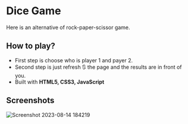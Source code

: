 # Dice Game
Here is an alternative of rock-paper-scissor game.

## How to play?
- First step is choose who is player 1 and payer 2.
- Second step is just refresh 🔃 the page and the results are in front of you.
- Built with **HTML5, CSS3, JavaScript**

## Screenshots
![Screenshot 2023-08-14 184219](https://github.com/Mayank-Sharma17/DiceGame/assets/113251342/643a7da0-87ff-4630-85bd-3d2bcd58ba1d)
